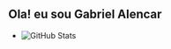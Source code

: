 ##             Ola! eu sou Gabriel Alencar 





- ![GitHub Stats](https://github-readme-stats.vercel.app/api?username=GabrielAlenc&show_icons=true&theme=radical)

